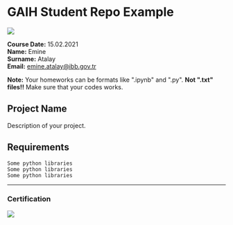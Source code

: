 # GAIH Student Repo Example
![](img/logo.png)

**Course Date:** 15.02.2021  
**Name:** Emine  
**Surname:** Atalay  
**Email:** emine.atalay@ibb.gov.tr  

**Note:** Your homeworks can be formats like ".ipynb" and ".py". **Not ".txt" files!!** Make sure that your codes works.  

## Project Name
Description of your project.

## Requirements
```
Some python libraries
Some python libraries
Some python libraries
```
---

### Certification
![](img/certificate_ex.png)

